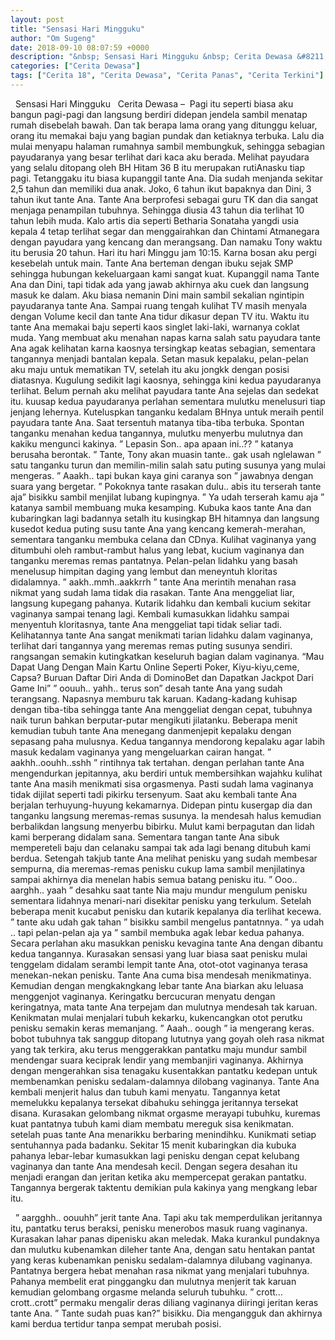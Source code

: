 ```yaml
---
layout: post
title: "Sensasi Hari Mingguku"
author: "Om Sugeng"
date: 2018-09-10 08:07:59 +0000
description: "&nbsp; Sensasi Hari Mingguku &nbsp; Cerita Dewasa &#8211; \u00a0Pagi itu seperti biasa aku bangun pagi-pagi dan langsung berdiri didepan jendela sambil menatap rumah disebelah bawah. Dan tak berapa lama o..."
categories: ["Cerita Dewasa"]
tags: ["Cerita 18", "Cerita Dewasa", "Cerita Panas", "Cerita Terkini"]
---
```



&nbsp;
Sensasi Hari Mingguku
&nbsp;
Cerita Dewasa &#8211;  Pagi itu seperti biasa aku bangun pagi-pagi dan langsung berdiri didepan jendela sambil menatap rumah disebelah bawah. Dan tak berapa lama orang yang ditunggu keluar, orang itu memakai baju yang bagian pundak dan ketiaknya terbuka. Lalu dia mulai menyapu halaman rumahnya sambil membungkuk, sehingga sebagian payudaranya yang besar terlihat dari kaca aku berada. Melihat payudara yang selalu ditopang oleh BH Hitam 36 B itu merupakan rutiAnasku tiap pagi.
Tetanggaku itu biasa kupanggil tante Ana. Dia sudah menjanda sekitar 2,5 tahun dan memiliki dua anak. Joko, 6 tahun ikut bapaknya dan Dini, 3 tahun ikut tante Ana. Tante Ana berprofesi sebagai guru TK dan dia sangat menjaga penampilan tubuhnya. Sehingga diusia 43 tahun dia terlihat 10 tahun lebih muda. Kalo artis dia seperti Betharia Sonataha yangdi usia kepala 4 tetap terlihat segar dan menggairahkan dan Chintami Atmanegara dengan payudara yang kencang dan merangsang. Dan namaku Tony waktu itu berusia 20 tahun.
Hari itu hari Minggu jam 10:15. Karna bosan aku pergi kesebelah untuk main. Tante Ana berteman dengan ibuku sejak SMP sehingga hubungan kekeluargaan kami sangat kuat. Kupanggil nama Tante Ana dan Dini, tapi tidak ada yang jawab akhirnya aku cuek dan langsung masuk ke dalam. Aku biasa nemanin Dini main sambil sekalian ngintipin payudaranya tante Ana. Sampai ruang tengah kulihat TV masih menyala dengan Volume kecil dan tante Ana tidur dikasur depan TV itu. Waktu itu tante Ana memakai baju seperti kaos singlet laki-laki, warnanya coklat muda. Yang membuat aku menahan napas karna salah satu payudara tante Ana agak kelihatan karna kaosnya tersingkap keatas sebagian, sementara tangannya menjadi bantalan kepala. Setan masuk kepalaku, pelan-pelan aku maju untuk mematikan TV, setelah itu aku jongkk dengan posisi diatasnya. Kugulung sedikit lagi kaosnya, sehingga kini kedua payudaranya terlihat.
Belum pernah aku melihat payudara tante Ana sejelas dan sedekat itu. kuusap kedua payudaranya perlahan sementara mulutku menelusuri tiap jenjang lehernya. Kuteluspkan tanganku kedalam BHnya untuk meraih pentil payudara tante Ana. Saat tersentuh matanya tiba-tiba terbuka. Spontan tanganku menahan kedua tangannya, mulutku menyerbu mulutnya dan kakiku mengunci kakinya.
” Lepasin Son.. apa apaan ini..?? ” katanya berusaha berontak.
” Tante, Tony akan muasin tante.. gak usah nglelawan ” satu tanganku turun dan memilin-milin salah satu puting susunya yang mulai mengeras.
” Aaakh.. tapi bukan kaya gini caranya son ” jawabnya dengan suara yang bergetar.
” Pokoknya tante rasakan dulu.. abis itu terserah tante aja” bisikku sambil menjilat lubang kupingnya.
” Ya udah terserah kamu aja ” katanya sambil membuang muka kesamping.
Kubuka kaos tante Ana dan kubaringkan lagi badannya setalh itu kusingkap BH hitamnya dan langsung kusedot kedua puting susu tante Ana yang kencang kemerah-merahan, sementara tanganku membuka celana dan CDnya. Kulihat vaginanya yang ditumbuhi oleh rambut-rambut halus yang lebat, kucium vaginanya dan tanganku meremas remas pantatnya. Pelan-pelan lidahku yang basah menelusup himpitan daging yang lembut dan meneyntuh kloritas didalamnya.
” aakh..mmh..aakkrrh ” tante Ana merintih menahan rasa nikmat yang sudah lama tidak dia rasakan. Tante Ana menggeliat liar, langsung kupegang pahanya. Kutarik lidahku dan kembali kucium sekitar vaginanya sampai tenang lagi. Kembali kumasukkan lidahku sampai menyentuh kloritasnya, tante Ana menggeliat tapi tidak seliar tadi. Kelihatannya tante Ana sangat menikmati tarian lidahku dalam vaginanya, terlihat dari tangannya yang meremas remas puting susunya sendiri. rangsangan semakin kutingkatkan keseluruh bagian dalam vaginanya.
&#8220;Mau Dapat Uang Dengan Main Kartu Online Seperti Poker, Kiyu-kiyu,ceme, Capsa? Buruan Daftar Diri Anda di DominoBet dan Dapatkan Jackpot Dari Game Ini&#8221;
” oouuh.. yahh.. terus son” desah tante Ana yang sudah terangsang. Napasnya memburu tak karuan. Kadang-kadang kuhisap dengan tiba-tiba sehingga tante Ana menggeliat dengan cepat, tubuhnya naik turun bahkan berputar-putar mengikuti jilatanku. Beberapa menit kemudian tubuh tante Ana menegang danmenjepit kepalaku dengan sepasang paha mulusnya. Kedua tangannya mendorong kepalaku agar labih masuk kedalam vaginanya yang mengeluarkan cairan hangat.
” aakhh..oouhh..sshh ” rintihnya tak tertahan. dengan perlahan tante Ana mengendurkan jepitannya, aku berdiri untuk membersihkan wajahku kulihat tante Ana masih menikmati sisa orgasmenya. Pasti sudah lama vaginanya tidak dijilat seperti tadi pikirku tersenyum.
Saat aku kembali tante Ana berjalan terhuyung-huyung kekamarnya. Didepan pintu kusergap dia dan tanganku langsung meremas-remas susunya. Ia mendesah halus kemudian berbalikdan langsung menyerbu bibirku. Mulut kami berpagutan dan lidah kami berperang didalam sana. Sementara tangan tante Ana sibuk mempereteli baju dan celanaku sampai tak ada lagi benang ditubuh kami berdua. Setengah takjub tante Ana melihat penisku yang sudah membesar sempurna, dia meremas-remas penisku cukup lama sambil menjilatinya sampai akhirnya dia menelan habis semua batang penisku itu.
” Ooo.. aarghh.. yaah ” desahku saat tante Nia maju mundur mengulum penisku sementara lidahnya menari-nari disekitar penisku yang terkulum. Setelah beberapa menit kucabut penisku dan kutarik kepalanya dia terlihat kecewa.
” tante aku udah gak tahan ” bisikku sambil mengelus pantatnnya.
” ya udah .. tapi pelan-pelan aja ya ” sambil membuka agak lebar kedua pahanya.
Secara perlahan aku masukkan penisku kevagina tante Ana dengan dibantu kedua tangannya. Kurasakan sensasi yang luar biasa saat penisku mulai tenggelam didalam serambi lempit tante Ana, otot-otot vaginanya terasa menekan-nekan penisku. Tante Ana cuma bisa mendesah menikmatinya. Kemudian dengan mengkakngkang lebar tante Ana biarkan aku leluasa menggenjot vaginanya. Keringatku bercucuran menyatu dengan keringatnya, mata tante Ana terpejam dan mulutnya mendesah tak karuan. Kenikmatan mulai menjalari tubuh kekarku, kukencangkan otot perutku penisku semakin keras memanjang.
” Aaah.. oough ” ia mengerang keras. bobot tubuhnya tak sanggup ditopang lututnya yang goyah oleh rasa nikmat yang tak terkira, aku terus menggerakkan pantatku maju mundur sambil mendengar suara keciprak lendir yang membanjiri vaginanya. Akhirnya dengan mengerahkan sisa tenagaku kusentakkan pantatku kedepan untuk membenamkan penisku sedalam-dalamnya dilobang vaginanya. Tante Ana kembali menjerit halus dan tubuh kami menyatu. Tangannya ketat memelukku kepalanya tersekat dibahuku sehingga jeritannya tersekat disana. Kurasakan gelombang nikmat orgasme merayapi tubuhku, kuremas kuat pantatnya tubuh kami diam membatu mereguk sisa kenikmatan.
setelah puas tante Ana menarikku berbaring menindihku. Kunikmati setiap sentuhannya pada badanku. Sekitar 15 menit kubaringkan dia kubuka pahanya lebar-lebar kumasukkan lagi penisku dengan cepat kelubang vaginanya dan tante Ana mendesah kecil. Dengan segera desahan itu menjadi erangan dan jeritan ketika aku mempercepat gerakan pantatku. Tangannya bergerak taktentu demikian pula kakinya yang mengkang lebar itu.
&nbsp;

&nbsp;
” aargghh.. oouuhh” jerit tante Ana. Tapi aku tak memperdulikan jeritannya itu, pantatku terus beraksi, penisku menerobos masuk ruang vaginanya. Kurasakan lahar panas dipenisku akan meledak. Maka kurankul pundaknya dan mulutku kubenamkan dileher tante Ana, dengan satu hentakan pantat yang keras kubenamkan penisku sedalam-dalamnya dilubang vaginanya. Pantatnya bergera hebat menahan rasa nikmat yang menjalari tubuhnya. Pahanya membelit erat pinggangku dan mulutnya menjerit tak karuan kemudian gelombang orgasme melanda seluruh tubuhku. ” crott&#8230;crott..crott&#8221; permaku mengalir deras diliang vaginanya diiringi jeritan keras tante Ana.
” Tante sudah puas kan?” bisikku. Dia mengangguk dan akhirnya kami berdua tertidur tanpa sempat merubah posisi.
